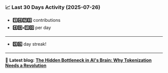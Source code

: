 <!--START_STATS-->
### 📈 Last 30 Days Activity (2025-07-26)  
- **1️⃣4️⃣7️⃣3️⃣** contributions  
- **4️⃣9️⃣•1️⃣0️⃣** per day
---
- **5️⃣6️⃣** day streak!
---
📝 **Latest blog:** [**The Hidden Bottleneck in AI's Brain: Why Tokenization Needs a Revolution**](https://andriak.com/blog/tokenization-revolution)
<!--END_STATS-->
